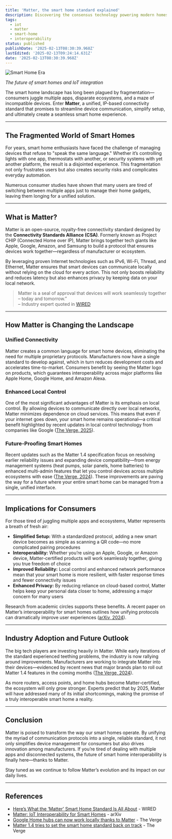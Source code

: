 ```yaml
---
title: 'Matter, the smart home standard explained'
description: Discovering the consensus technology powering modern homes
tags:
  - iot
  - matter
  - smart-home
  - interoperability
status: published
publishDate: '2025-02-13T08:30:39.968Z'
lastEdited: '2025-02-13T09:24:14.631Z'
date: '2025-02-13T08:30:39.968Z'
---
```


![Smart Home Era](https://cdn.pocket-lint.com/r/s/970x/assets/images/156992-smart-home-news-feature-what-is-matter-and-why-is-it-important-for-your-smart-home-image1-cijzjevbx2.jpg?v1)

<div class="flex justify-center mb-20">
  <span class="text-sm text-center text-white/70"><em>The future of smart homes and IoT integration</em></span>
</div>

The smart home landscape has long been plagued by fragmentation—consumers juggle multiple apps, disparate ecosystems, and a maze of incompatible devices. Enter **Matter**, a unified, IP-based connectivity standard that promises to streamline device communication, simplify setup, and ultimately create a seamless smart home experience.

---

## The Fragmented World of Smart Homes

For years, smart home enthusiasts have faced the challenge of managing devices that refuse to "speak the same language." Whether it’s controlling lights with one app, thermostats with another, or security systems with yet another platform, the result is a disjointed experience. This fragmentation not only frustrates users but also creates security risks and complicates everyday automation.

Numerous consumer studies have shown that many users are tired of switching between multiple apps just to manage their home gadgets, leaving them longing for a unified solution.

---

## What is Matter?

Matter is an open-source, royalty-free connectivity standard designed by the **Connectivity Standards Alliance (CSA)**. Formerly known as Project CHIP (Connected Home over IP), Matter brings together tech giants like Apple, Google, Amazon, and Samsung to build a protocol that ensures devices work together—regardless of manufacturer or ecosystem.

By leveraging proven Internet technologies such as IPv6, Wi-Fi, Thread, and Ethernet, Matter ensures that smart devices can communicate locally without relying on the cloud for every action. This not only boosts reliability and reduces latency but also enhances privacy by keeping data on your local network.

> Matter is a seal of approval that devices will work seamlessly together – today and tomorrow.”  
> – Industry expert quoted in <a href="https://www.wired.com/story/what-is-matter/" target="_blank">WIRED</a>

---

## How Matter is Changing the Landscape

### Unified Connectivity

Matter creates a common language for smart home devices, eliminating the need for multiple proprietary protocols. Manufacturers now have a single standard to develop against, which in turn reduces development costs and accelerates time-to-market. Consumers benefit by seeing the Matter logo on products, which guarantees interoperability across major platforms like Apple Home, Google Home, and Amazon Alexa.

### Enhanced Local Control

One of the most significant advantages of Matter is its emphasis on local control. By allowing devices to communicate directly over local networks, Matter minimizes dependence on cloud services. This means that even if your internet goes down, your smart home remains operational—a critical benefit highlighted by recent updates in local control technology from companies like Google (<a href="https://www.theverge.com/2025/1/8/24338969/google-home-hubs-local-control-matter" target="_blank">The Verge, 2025</a>).

### Future-Proofing Smart Homes

Recent updates such as the Matter 1.4 specification focus on resolving earlier reliability issues and expanding device compatibility—from energy management systems (heat pumps, solar panels, home batteries) to enhanced multi-admin features that let you control devices across multiple ecosystems with ease (<a href="https://www.theverge.com/2024/11/7/24289972/matter-smart-home-standard-1-4-spec-new-features-device-types" target="_blank">The Verge, 2024</a>). These improvements are paving the way for a future where your entire smart home can be managed from a single, unified interface.

---

## Implications for Consumers

For those tired of juggling multiple apps and ecosystems, Matter represents a breath of fresh air:

- **Simplified Setup:** With a standardized protocol, adding a new smart device becomes as simple as scanning a QR code—no more complicated pairing procedures
- **Interoperability:** Whether you’re using an Apple, Google, or Amazon device, Matter-certified products will work seamlessly together, giving you true freedom of choice
- **Improved Reliability:** Local control and enhanced network performance mean that your smart home is more resilient, with faster response times and fewer connectivity issues
- **Enhanced Privacy:** By reducing reliance on cloud-based control, Matter helps keep your personal data closer to home, addressing a major concern for many users

Research from academic circles supports these benefits. A recent paper on Matter’s interoperability for smart homes outlines how unifying protocols can dramatically improve user experiences (<a href="https://arxiv.org/abs/2405.01618" target="_blank">arXiv, 2024</a>).

---

## Industry Adoption and Future Outlook

The big tech players are investing heavily in Matter. While early iterations of the standard experienced teething problems, the industry is now rallying around improvements. Manufacturers are working to integrate Matter into their devices—evidenced by recent news that major brands plan to roll out Matter 1.4 features in the coming months (<a href="https://www.theverge.com/2024/11/7/24289972/matter-smart-home-standard-1-4-spec-new-features-device-types" target="_blank">The Verge, 2024</a>).

As more routers, access points, and home hubs become Matter-certified, the ecosystem will only grow stronger. Experts predict that by 2025, Matter will have addressed many of its initial shortcomings, making the promise of a truly interoperable smart home a reality.

---

## Conclusion

Matter is poised to transform the way our smart homes operate. By unifying the myriad of communication protocols into a single, reliable standard, it not only simplifies device management for consumers but also drives innovation among manufacturers. If you’re tired of dealing with multiple apps and disconnected systems, the future of smart home interoperability is finally here—thanks to Matter.

Stay tuned as we continue to follow Matter’s evolution and its impact on our daily lives.

---

## References

- <a href="https://www.wired.com/story/what-is-matter/" target="_blank">Here’s What the ‘Matter’ Smart Home Standard Is All About</a> - WIRED
- <a href="https://arxiv.org/abs/2405.01618" target="_blank">Matter: IoT Interoperability for Smart Homes</a> - arXiv
- <a href="https://www.theverge.com/2025/1/8/24338969/google-home-hubs-local-control-matter" target="_blank">Google Home hubs can now work locally thanks to Matter</a> - The Verge
- <a href="https://www.theverge.com/2024/11/7/24289972/matter-smart-home-standard-1-4-spec-new-features-device-types" target="_blank">Matter 1.4 tries to set the smart home standard back on track</a> - The Verge
